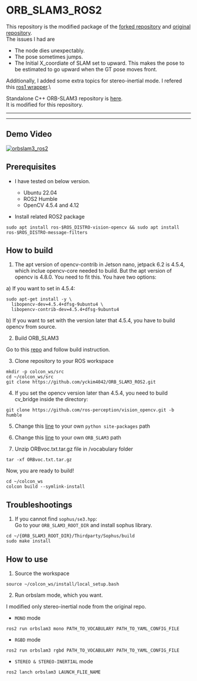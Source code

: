 # ORB_SLAM3_ROS2
This repository is the modified package of the [forked repository](https://github.com/jnskkmhr/orbslam3) and [original repository](https://github.com/zang09/ORB_SLAM3_ROS2). \
The issues I had are

* The node dies unexpectably.
* The pose sometimes jumps.
* The Initial X_coordiate of SLAM set to upward. This makes the pose to be estimated to go upward when the GT pose moves front.

Additionally, I added some extra topics for stereo-inertial mode. I refered this [ros1 wrapper](https://github.com/thien94/orb_slam3_ros).\

Standalone C++ ORB-SLAM3 repository is [here](https://github.com/yckim4042/ORB-SLAM3-STEREO-FIXED.git). \
It is modified for this repository.

---
---

## Demo Video
[![orbslam3_ros2](https://user-images.githubusercontent.com/31432135/220839530-786b8a28-d5af-4aa5-b4ed-6234c2f4ca33.PNG)](https://www.youtube.com/watch?v=zXeXL8q72lM)

## Prerequisites
- I have tested on below version.
  - Ubuntu 22.04
  - ROS2 Humble
  - OpenCV 4.5.4 and 4.12

- Install related ROS2 package
```
sudo apt install ros-$ROS_DISTRO-vision-opencv && sudo apt install ros-$ROS_DISTRO-message-filters
```

## How to build

1. The apt version of opencv-contrib in Jetson nano, jetpack 6.2 is 4.5.4, which inclue opencv-core needed to build. But the apt version of opencv is 4.8.0. You need to fit this. You have two options:   

a) If you want to set in 4.5.4:
```
sudo apt-get install -y \
  libopencv-dev=4.5.4+dfsg-9ubuntu4 \
  libopencv-contrib-dev=4.5.4+dfsg-9ubuntu4 
```

b) If you want to set with the version later that 4.5.4, you have to build opencv from source.

2. Build ORB_SLAM3   

Go to this [repo](https://github.com/yckim4042/ORB-SLAM3-STEREO-FIXED) and follow build instruction.

3. Clone repository to your ROS workspace
```
mkdir -p colcon_ws/src
cd ~/colcon_ws/src
git clone https://github.com/yckim4042/ORB_SLAM3_ROS2.git
```

4. If you set the opencv version later than 4.5.4, you need to build cv_bridge inside the directory:
```
git clone https://github.com/ros-perception/vision_opencv.git -b humble
```

5. Change this [line](https://github.com/yckim4042/orb_slam3_ros2/blob/main/CMakeLists.txt#L5) to your own `python site-packages` path

6. Change this [line](https://github.com/yckim4042/orb_slam3_ros2/blob/main/CMakeModules/FindORB_SLAM3.cmake#L8) to your own `ORB_SLAM3` path

7. Unzip ORBvoc.txt.tar.gz file in /vocabulary folder

```
tar -xf ORBvoc.txt.tar.gz
```

Now, you are ready to build!
```
cd ~/colcon_ws
colcon build --symlink-install
```

## Troubleshootings
1. If you cannot find `sophus/se3.hpp`:  
Go to your `ORB_SLAM3_ROOT_DIR` and install sophus library.
```
cd ~/{ORB_SLAM3_ROOT_DIR}/Thirdparty/Sophus/build
sudo make install
```

## How to use
1. Source the workspace  
```
source ~/colcon_ws/install/local_setup.bash
```

2. Run orbslam mode, which you want.  

I modified only stereo-inertial node from the original repo.


  - `MONO` mode  
```
ros2 run orbslam3 mono PATH_TO_VOCABULARY PATH_TO_YAML_CONFIG_FILE
```
  - `RGBD` mode  
```
ros2 run orbslam3 rgbd PATH_TO_VOCABULARY PATH_TO_YAML_CONFIG_FILE
```
  - ``STEREO & STEREO-INERTIAL`` mode  
```
ros2 lanch orbslam3 LAUNCH_FLIE_NAME
```

